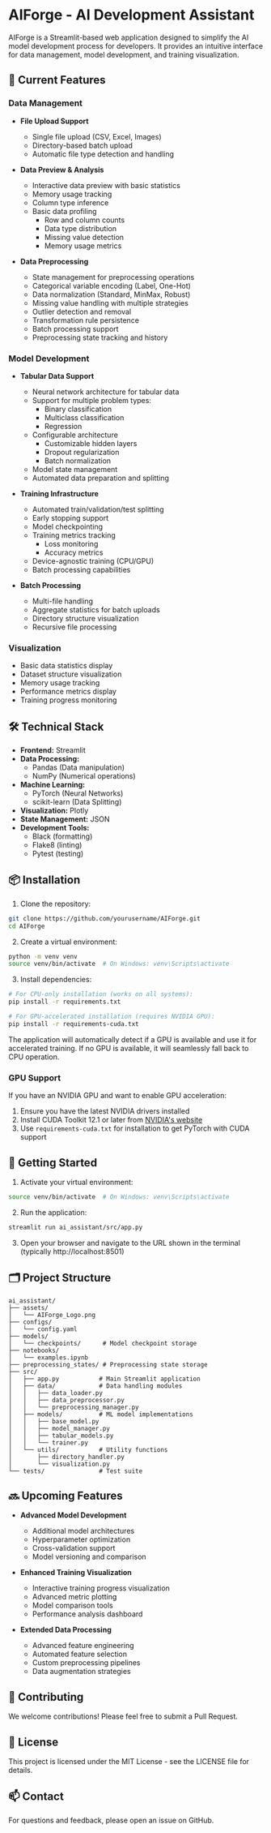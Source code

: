 # AIForge - AI Development Assistant

AIForge is a Streamlit-based web application designed to simplify the AI model development process for developers. It provides an intuitive interface for data management, model development, and training visualization.

## 🚀 Current Features

### Data Management
- **File Upload Support**
  - Single file upload (CSV, Excel, Images)
  - Directory-based batch upload
  - Automatic file type detection and handling

- **Data Preview & Analysis**
  - Interactive data preview with basic statistics
  - Memory usage tracking
  - Column type inference
  - Basic data profiling
    - Row and column counts
    - Data type distribution
    - Missing value detection
    - Memory usage metrics

- **Data Preprocessing**
  - State management for preprocessing operations
  - Categorical variable encoding (Label, One-Hot)
  - Data normalization (Standard, MinMax, Robust)
  - Missing value handling with multiple strategies
  - Outlier detection and removal
  - Transformation rule persistence
  - Batch processing support
  - Preprocessing state tracking and history

### Model Development
- **Tabular Data Support**
  - Neural network architecture for tabular data
  - Support for multiple problem types:
    - Binary classification
    - Multiclass classification
    - Regression
  - Configurable architecture
    - Customizable hidden layers
    - Dropout regularization
    - Batch normalization
  - Model state management
  - Automated data preparation and splitting

- **Training Infrastructure**
  - Automated train/validation/test splitting
  - Early stopping support
  - Model checkpointing
  - Training metrics tracking
    - Loss monitoring
    - Accuracy metrics
  - Device-agnostic training (CPU/GPU)
  - Batch processing capabilities

- **Batch Processing**
  - Multi-file handling
  - Aggregate statistics for batch uploads
  - Directory structure visualization
  - Recursive file processing

### Visualization
- Basic data statistics display
- Dataset structure visualization
- Memory usage tracking
- Performance metrics display
- Training progress monitoring

## 🛠 Technical Stack

- **Frontend:** Streamlit
- **Data Processing:** 
  - Pandas (Data manipulation)
  - NumPy (Numerical operations)
- **Machine Learning:** 
  - PyTorch (Neural Networks)
  - scikit-learn (Data Splitting)
- **Visualization:** Plotly
- **State Management:** JSON
- **Development Tools:** 
  - Black (formatting)
  - Flake8 (linting)
  - Pytest (testing)

## 📦 Installation

1. Clone the repository:
```bash
git clone https://github.com/yourusername/AIForge.git
cd AIForge
```

2. Create a virtual environment:
```bash
python -m venv venv
source venv/bin/activate  # On Windows: venv\Scripts\activate
```

3. Install dependencies:
```bash
# For CPU-only installation (works on all systems):
pip install -r requirements.txt

# For GPU-accelerated installation (requires NVIDIA GPU):
pip install -r requirements-cuda.txt
```

The application will automatically detect if a GPU is available and use it for accelerated training. If no GPU is available, it will seamlessly fall back to CPU operation.

### GPU Support
If you have an NVIDIA GPU and want to enable GPU acceleration:
1. Ensure you have the latest NVIDIA drivers installed
2. Install CUDA Toolkit 12.1 or later from [NVIDIA's website](https://developer.nvidia.com/cuda-downloads)
3. Use `requirements-cuda.txt` for installation to get PyTorch with CUDA support

## 🚀 Getting Started

1. Activate your virtual environment:
```bash
source venv/bin/activate  # On Windows: venv\Scripts\activate
```

2. Run the application:
```bash
streamlit run ai_assistant/src/app.py
```

3. Open your browser and navigate to the URL shown in the terminal (typically http://localhost:8501)

## 🗂 Project Structure

```
ai_assistant/
├── assets/
│   └── AIForge_Logo.png
├── configs/
│   └── config.yaml
├── models/
│   └── checkpoints/      # Model checkpoint storage
├── notebooks/
│   └── examples.ipynb
├── preprocessing_states/ # Preprocessing state storage
├── src/
│   ├── app.py           # Main Streamlit application
│   ├── data/            # Data handling modules
│   │   ├── data_loader.py
│   │   ├── data_preprocessor.py
│   │   └── preprocessing_manager.py
│   ├── models/          # ML model implementations
│   │   ├── base_model.py
│   │   ├── model_manager.py
│   │   ├── tabular_models.py
│   │   └── trainer.py
│   └── utils/           # Utility functions
│       ├── directory_handler.py
│       └── visualization.py
└── tests/               # Test suite
```

## 🔜 Upcoming Features

- **Advanced Model Development**
  - Additional model architectures
  - Hyperparameter optimization
  - Cross-validation support
  - Model versioning and comparison

- **Enhanced Training Visualization**
  - Interactive training progress visualization
  - Advanced metric plotting
  - Model comparison tools
  - Performance analysis dashboard

- **Extended Data Processing**
  - Advanced feature engineering
  - Automated feature selection
  - Custom preprocessing pipelines
  - Data augmentation strategies

## 🤝 Contributing

We welcome contributions! Please feel free to submit a Pull Request.

## 📄 License

This project is licensed under the MIT License - see the LICENSE file for details.

## 📫 Contact

For questions and feedback, please open an issue on GitHub.
